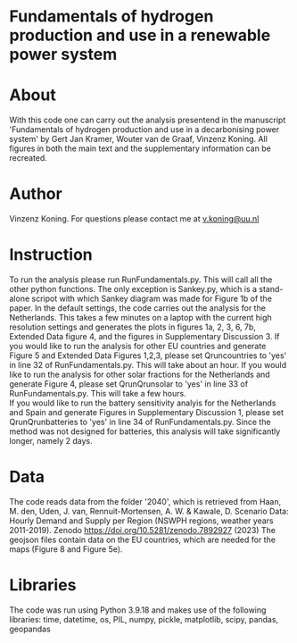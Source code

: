 # Fundamentals of hydrogen production and use in a renewable power system
# About
With this code one can carry out the analysis presentend in the manuscript 'Fundamentals of hydrogen production and use in a decarbonising power system' by Gert Jan Kramer, Wouter van de Graaf, Vinzenz Koning. 
All figures in both the main text and the supplementary information can be recreated.

# Author
Vinzenz Koning. For questions please contact me at v.koning@uu.nl

# Instruction
To run the analysis please run RunFundamentals.py. This will call all the other python functions. The only exception is Sankey.py, which is a stand-alone scripot with which Sankey diagram was made for Figure 1b of the paper.
In the default settings, the code carries out the analysis for the Netherlands. This takes a few minutes on a laptop with the current high resolution settings and generates the plots in figures 1a, 2, 3, 6, 7b, Extended Data figure 4, and the figures in Supplementary Discussion 3.
If you would like to run the analysis for other EU countries and generate Figure 5 and Extended Data Figures 1,2,3, please set Qruncountries to 'yes' in line 32 of RunFundamentals.py. This will take about an hour.
If you would like to run the analysis for other solar fractions for the Netherlands and generate Figure 4, please set QrunQrunsolar to 'yes' in line 33 of RunFundamentals.py. This will take a few hours.  
If you would like to run the battery sensitivity analyis for the Netherlands and Spain and generate Figures in Supplementary Discussion 1, 
please set QrunQrunbatteries to 'yes' in line 34 of RunFundamentals.py. Since the method was not designed for batteries, this analysis will take significantly longer, namely 2 days.  

# Data
The code reads data from the folder '2040', which is retrieved from 
Haan, M. den, Uden, J. van, Rennuit-Mortensen, A. W. & Kawale, D. Scenario Data: Hourly Demand and Supply per Region (NSWPH regions, weather years 2011-2019). Zenodo https://doi.org/10.5281/zenodo.7892927 (2023)
The geojson files contain data on the EU countries, which are needed for the maps (Figure 8 and Figure 5e). 

# Libraries
The code was run using Python 3.9.18 and makes use of the following libraries: 
time, datetime, os, PIL, numpy, pickle, matplotlib, scipy, pandas, geopandas
